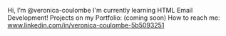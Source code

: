 Hi, I’m @veronica-coulombe
I'm currently learning HTML Email Development!
Projects on my Portfolio: (coming soon)
How to reach me: www.linkedin.com/in/veronica-coulombe-5b5093251 
